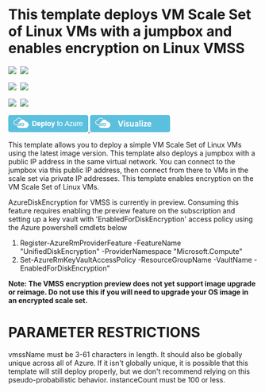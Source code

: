 # This template deploys VM Scale Set of Linux VMs with a jumpbox and enables encryption on Linux VMSS

<IMG SRC="https://azbotstorage.blob.core.windows.net/badges/201-encrypt-vmss-linux-jumpbox/PublicLastTestDate.svg" />&nbsp;
<IMG SRC="https://azbotstorage.blob.core.windows.net/badges/201-encrypt-vmss-linux-jumpbox/PublicDeployment.svg" />&nbsp;

<IMG SRC="https://azbotstorage.blob.core.windows.net/badges/201-encrypt-vmss-linux-jumpbox/FairfaxLastTestDate.svg" />&nbsp;
<IMG SRC="https://azbotstorage.blob.core.windows.net/badges/201-encrypt-vmss-linux-jumpbox/FairfaxDeployment.svg" />&nbsp;

<IMG SRC="https://azbotstorage.blob.core.windows.net/badges/201-encrypt-vmss-linux-jumpbox/BestPracticeResult.svg" />&nbsp;
<IMG SRC="https://azbotstorage.blob.core.windows.net/badges/201-encrypt-vmss-linux-jumpbox/CredScanResult.svg" />&nbsp;

<a href="https://portal.azure.com/#create/Microsoft.Template/uri/https%3A%2F%2Fraw.githubusercontent.com%2Fazure%2Fazure-quickstart-templates%2Fmaster%2F201-encrypt-vmss-linux-jumpbox%2Fazuredeploy.json" target="_blank">
    <img src="https://raw.githubusercontent.com/Azure/azure-quickstart-templates/master/1-CONTRIBUTION-GUIDE/images/deploytoazure.png"/>
</a>
<a href="http://armviz.io/#/?load=https%3A%2F%2Fraw.githubusercontent.com%2Fazure%2Fazure-quickstart-templates%2Fmaster%2F201-encrypt-vmss-linux-jumpbox%2Fazuredeploy.json" target="_blank">
    <img src="https://raw.githubusercontent.com/Azure/azure-quickstart-templates/master/1-CONTRIBUTION-GUIDE/images/visualizebutton.png"/>
</a>

This template allows you to deploy a simple VM Scale Set of Linux VMs using the latest image version.  This template also deploys a jumpbox with a public IP address in the same virtual network. You can connect to the jumpbox via this public IP address, then connect from there to VMs in the scale set via private IP addresses. This template enables encryption on the VM Scale Set of Linux VMs.

AzureDiskEncryption for VMSS is currently in preview. Consuming this feature requires enabling the preview feature on the subscription and setting up a key vault with 'EnabledForDiskEncryption' access policy using the Azure powershell cmdlets below 
1. Register-AzureRmProviderFeature -FeatureName "UnifiedDiskEncryption" -ProviderNamespace "Microsoft.Compute"
2. Set-AzureRmKeyVaultAccessPolicy -ResourceGroupName <rgName> -VaultName <vaultName> -EnabledForDiskEncryption"

__Note: The VMSS encryption preview does not yet support image upgrade or reimage. Do not use this if you will need to upgrade your OS image in an encrypted scale set.__

PARAMETER RESTRICTIONS
======================

vmssName must be 3-61 characters in length. It should also be globally unique across all of Azure. If it isn't globally unique, it is possible that this template will still deploy properly, but we don't recommend relying on this pseudo-probabilistic behavior.
instanceCount must be 100 or less.
